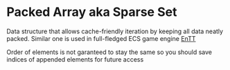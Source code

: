 # Packed Array aka Sparse Set

Data structure that allows cache-friendly iteration by keeping all data neatly packed.
Similar one is used in full-fledged ECS game engine [EnTT](https://github.com/skypjack/entt)

Order of elements is not garanteed to stay the same so you should save indices of appended elements for future access
